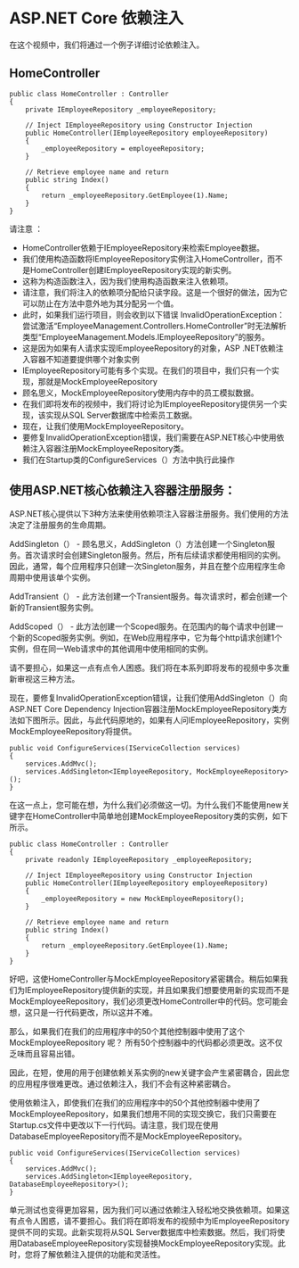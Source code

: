 # ASP.NET Core 依赖注入

在这个视频中，我们将通过一个例子详细讨论依赖注入。


## HomeController 
```
public class HomeController : Controller
{
    private IEmployeeRepository _employeeRepository;

    // Inject IEmployeeRepository using Constructor Injection
    public HomeController(IEmployeeRepository employeeRepository)
    {
        _employeeRepository = employeeRepository;
    }

    // Retrieve employee name and return
    public string Index()
    {
        return _employeeRepository.GetEmployee(1).Name;
    }
}
```

请注意 ： 
- HomeController依赖于IEmployeeRepository来检索Employee数据。
- 我们使用构造函数将IEmployeeRepository实例注入HomeController，而不是HomeController创建IEmployeeRepository实现的新实例。 
- 这称为构造函数注入，因为我们使用构造函数来注入依赖项。
- 请注意，我们将注入的依赖项分配给只读字段。这是一个很好的做法，因为它可以防止在方法中意外地为其分配另一个值。
- 此时，如果我们运行项目，则会收到以下错误
InvalidOperationException：尝试激活“EmployeeManagement.Controllers.HomeController”时无法解析类型“EmployeeManagement.Models.IEmployeeRepository”的服务。
- 这是因为如果有人请求实现IEmployeeRepository的对象，ASP .NET依赖注入容器不知道要提供哪个对象实例
- IEmployeeRepository可能有多个实现。在我们的项目中，我们只有一个实现，那就是MockEmployeeRepository
- 顾名思义，MockEmployeeRepository使用内存中的员工模拟数据。
- 在我们即将发布的视频中，我们将讨论为IEmployeeRepository提供另一个实现，该实现从SQL Server数据库中检索员工数据。
- 现在，让我们使用MockEmployeeRepository。
- 要修复InvalidOperationException错误，我们需要在ASP.NET核心中使用依赖注入容器注册MockEmployeeRepository类。
- 我们在Startup类的ConfigureServices（）方法中执行此操作


## 使用ASP.NET核心依赖注入容器注册服务：  


ASP.NET核心提供以下3种方法来使用依赖项注入容器注册服务。我们使用的方法决定了注册服务的生命周期。

AddSingleton（） - 顾名思义，AddSingleton（）方法创建一个Singleton服务。首次请求时会创建Singleton服务。然后，所有后续请求都使用相同的实例。因此，通常，每个应用程序只创建一次Singleton服务，并且在整个应用程序生命周期中使用该单个实例。

AddTransient（） - 此方法创建一个Transient服务。每次请求时，都会创建一个新的Transient服务实例。 

AddScoped（） - 此方法创建一个Scoped服务。在范围内的每个请求中创建一个新的Scoped服务实例。例如，在Web应用程序中，它为每个http请求创建1个实例，但在同一Web请求中的其他调用中使用相同的实例。

请不要担心，如果这一点有点令人困惑。我们将在本系列即将发布的视频中多次重新审视这三种方法。


现在，要修复InvalidOperationException错误，让我们使用AddSingleton（）向ASP.NET Core Dependency Injection容器注册MockEmployeeRepository类方法如下图所示。因此，与此代码原地的，如果有人问IEmployeeRepository，实例MockEmployeeRepository将提供。 

```
public void ConfigureServices(IServiceCollection services)
{
    services.AddMvc();
    services.AddSingleton<IEmployeeRepository, MockEmployeeRepository>();
}
```
在这一点上，您可能在想，为什么我们必须做这一切。为什么我们不能使用new关键字在HomeController中简单地创建MockEmployeeRepository类的实例，如下所示。 
```
public class HomeController : Controller
{
    private readonly IEmployeeRepository _employeeRepository;

    // Inject IEmployeeRepository using Constructor Injection
    public HomeController(IEmployeeRepository employeeRepository)
    {
        _employeeRepository = new MockEmployeeRepository();
    }

    // Retrieve employee name and return
    public string Index()
    {
        return _employeeRepository.GetEmployee(1).Name;
    }
}

```

好吧，这使HomeController与MockEmployeeRepository紧密耦合。稍后如果我们为IEmployeeRepository提供新的实现，并且如果我们想要使用新的实现而不是MockEmployeeRepository，我们必须更改HomeController中的代码。您可能会想，这只是一行代码更改，所以这并不难。

那么，如果我们在我们的应用程序中的50个其他控制器中使用了这个MockEmployeeRepository 呢？
所有50个控制器中的代码都必须更改。这不仅乏味而且容易出错。

因此，在短，使用的用于创建依赖关系实例的new关键字会产生紧密耦合，因此您的应用程序很难更改。通过依赖注入，我们不会有这种紧密耦合。 

使用依赖注入，即使我们在我们的应用程序中的50个其他控制器中使用了MockEmployeeRepository，如果我们想用不同的实现交换它，我们只需要在Startup.cs文件中更改以下一行代码。请注意，我们现在使用DatabaseEmployeeRepository而不是MockEmployeeRepository。  


```
public void ConfigureServices(IServiceCollection services)
{
    services.AddMvc();
    services.AddSingleton<IEmployeeRepository, DatabaseEmployeeRepository>();
}

```

单元测试也变得更加容易，因为我们可以通过依赖注入轻松地交换依赖项。如果这有点令人困惑，请不要担心。我们将在即将发布的视频中为IEmployeeRepository提供不同的实现。此新实现将从SQL Server数据库中检索数据。然后，我们将使用DatabaseEmployeeRepository实现替换MockEmployeeRepository实现。此时，您将了解依赖注入提供的功能和灵活性。





















